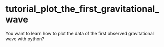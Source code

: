 # tutorial_plot_the_first_gravitational_wave
You want to learn how to plot the data of the first observed gravitational wave with python?
